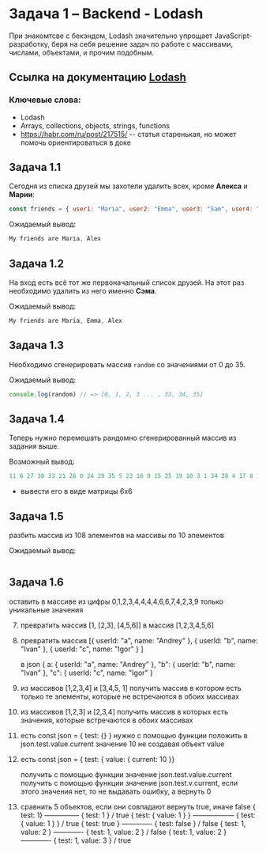 # Задача 1 – Backend - Lodash 

При знакомтсве с бекэндом, Lodash значительно упрощает JavaScript-разработку, беря на себя решение задач по работе с массивами, числами, объектами, и прочим подобным.

## Ссылка на документацию [Lodash](https://lodash.com/)

### Ключевые слова: 
- Lodash
- Arrays, collections, objects, strings, functions
- https://habr.com/ru/post/217515/ -- статья старенькая, но может помочь ориентироваться в доке


## Задача 1.1 

Сегодня из списка друзей мы захотели удалить всех, кроме  **Алекса** и **Марии**:

```js
const friends = { user1: "Maria", user2: "Emma", user3: "Sam", user4: "Alex" }
```

Ожидаемый вывод: 
```js
My friends are Maria, Alex
```

## Задача 1.2

На вход есть всё тот же первоначальный список друзей. На этот раз необходимо удалить из него именно **Сэма**.

Ожидаемый вывод: 
```js
My friends are Maria, Emma, Alex
```

## Задача 1.3 

Необходимо сгенерировать массив `random` со значениями от 0 до 35.

Ожидаемый вывод: 
```js
console.log(random) // => [0, 1, 2, 3 ... , 33, 34, 35]
```

## Задача 1.4 

Теперь нужно перемешать рандомно сгенерированный массив из задания выше.

Возможный вывод: 
```js
11 6 27 30 33 21 26 0 24 29 35 5 23 16 9 15 25 19 10 3 1 34 28 4 17 8 13 2 7 18 12 20 31 14 22 32
```

* вывести его в виде матрицы 6х6

## Задача 1.5 

 разбить массив из 108 элементов на массивы по 10 элементов


Ожидаемый вывод: 
```jsx

```
## Задача 1.6 
оставить в массиве из цифры 0,1,2,3,4,4,4,4,6,6,7,4,2,3,9 только уникальные значения



7) превратить массив [1, [2,3], [4,5,6]] в массив [1,2,3,4,5,6]
8) превратить массив [{ userId: "a", name: "Andrey" }, { userId: "b", name: "Ivan" }, { userId: "c", name: "Igor" } ]

   в json { a: { userId: "a", name: "Andrey" }, "b": { userId: "b", name: "Ivan" }, "c": { userId: "c", name: "Igor" }

9) из массивов [1,2,3,4] и [3,4,5, 1] получить массив в котором есть только те элементы, которые не встречаются в обоих массивах

10) из массивов [1,2,3] и [2,3,4] получить массив  в которых есть значения, которые встречаются в обоих массивах

11) есть const json = { test: {} }
      нужно с помощью функции положить в json.test.value.current значение 10
      не создавая объект value
12) есть const json = { test: { value: { current: 10 }}

      получить с помощью функции значение json.test.value.current
      получить с помощью функции значение json.test.v.current, если этого значения нет, то не выдавать ошибку, а вернуть 0
13) сравнить 5 объектов, если они совпадают вернуть true, иначе false
      { test: 1}    ————— { test: 1 } / true
      { test: { value: 1 } } —————— { test: { value: 1 } } / true
      { test: true } ————- { test: false } / false
      { test: 1, value: 2 } ————- { test: 1, value: 2 } / false
      { test: 1, value: 2 } ————- { test: 1, value: 3 } / true
